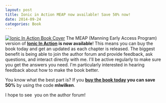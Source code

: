 ```yaml
---
layout: post
title: Ionic in Action MEAP now available! Save 50% now!
date: 2014-09-24
categories: Book
---
```

[<img src="{{ site.baseurl }}/assets/media/wilken_cover150.jpg" class="img-left" alt="Ionic In Action Book Cover" />](http://www.manning.com/wilken?a_aid=ionicinaction) The MEAP (Manning Early Access Program) version of **[Ionic In Action](http://www.manning.com/wilken?a_aid=ionicinaction) is now available**! This means you can buy the book today and get an updated as each chapter is released. The biggest benefit is being able to join the author forum and provide feedback, ask questions, and interact directly with me. I'll be active regularly to make sure you get the answers you need. I'm particularly interested in hearing feedback about how to make the book better.

<!--more-->

You know what the best part is? If you **[buy the book today](http://www.manning.com/wilken?a_aid=ionicinaction) you can save 50%** by using the code **mlwilken**.

I hope to see  you on the author forum!
